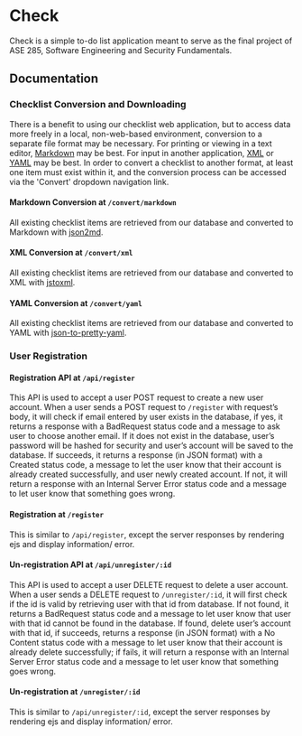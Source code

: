 # Check

Check is a simple to-do list application meant to serve as the final project of ASE 285, Software Engineering and 
Security Fundamentals. 

## Documentation

### Checklist Conversion and Downloading

There is a benefit to using our checklist web application, but to access data more freely in a local, non-web-based
environment, conversion to a separate file format may be necessary. For printing or viewing in a text editor,
[Markdown](https://en.wikipedia.org/wiki/Markdown) may be best. For input in another application, [XML](https://en.wikipedia.org/wiki/XML)
or [YAML](https://en.wikipedia.org/wiki/YAML) may be best. In order to convert a checklist to another format, at least
one item must exist within it, and the conversion process can be accessed via the 'Convert' dropdown navigation link.

#### Markdown Conversion at `/convert/markdown`

All existing checklist items are retrieved from our database and converted to Markdown with [json2md](https://github.com/IonicaBizau/json2md).

#### XML Conversion at `/convert/xml`

All existing checklist items are retrieved from our database and converted to XML with [jstoxml](https://github.com/davidcalhoun/jstoxml).

#### YAML Conversion at `/convert/yaml`

All existing checklist items are retrieved from our database and converted to YAML with [json-to-pretty-yaml](https://github.com/alexcrist/json-to-pretty-yaml).

### User Registration

#### Registration API at `/api/register`

This API is used to accept a user POST request to create a new user account. When a user sends a POST request to 
`/register` with request’s body, it will check if email entered by user exists in the database, if yes, it returns a 
response with a BadRequest status code and a message to ask user to choose another email. If it does not exist in the 
database, user’s password will be hashed for security and user’s account will be saved to the database. If succeeds, it 
returns a response (in JSON format) with a Created status code, a message to let the user know that their account is 
already created successfully, and user newly created account. If not, it will return a response with an Internal Server 
Error status code and a message to let user know that something goes wrong.

#### Registration at `/register`

This is similar to `/api/register`, except the server responses by rendering ejs and display information/ error.

#### Un-registration API at `/api/unregister/:id`

This API is used to accept a user DELETE request to delete a user account. When a user sends a DELETE request to 
`/unregister/:id`, it will first check if the id is valid by retrieving user with that id from database. If not found, 
it returns a BadRequest status code and a message to let user know that user with that id cannot be found in the 
database. If found, delete user’s account with that id, if succeeds, returns a response (in JSON format) with a No 
Content status code with a message to let user know that their account is already delete successfully; if fails, it 
will return a response with an Internal Server Error status code and a message to let user know that something goes 
wrong.

#### Un-registration at `/unregister/:id`

This is similar to `/api/unregister/:id`, except the server responses by rendering ejs and display information/ error.